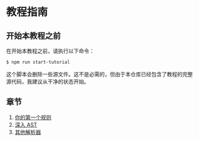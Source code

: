 # 教程指南

## 开始本教程之前

在开始本教程之前，请执行以下命令：

```sh
$ npm run start-tutorial
```

这个脚本会删除一些源文件。这不是必需的，但由于本仓库已经包含了教程的完整源代码，我建议从干净的状态开始。

## 章节

1. [你的第一个规则](./你的第一个规则/README.md)
1. [深入 AST](./深入AST/README.md)
1. [其他解析器](./其他解析器/README.md)
